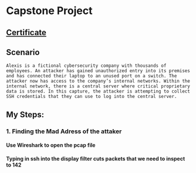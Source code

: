 # Capstone Project
## [Certificate](https://github.com/alejandro-garf/Blue-Team-Junior-Analyst/blob/main/Intro%20To%20Vulnerability%20Management/Course%20-%20Certificate%20-%20Introduction%20to%20Vulnerability%20Management-course.pdf)
## Scenario
```
Alexis is a fictional cybersecurity company with thousands of employees. An attacker has gained unauthorized entry into its premises and has connected their laptop to an unused port on a switch. The attacker now has access to the company’s internal networks. Within the internal network, there is a central server where critical proprietary data is stored. In this capture, the attacker is attempting to collect SSH credentials that they can use to log into the central server.
```
## My Steps:

### 1. Finding the Mad Adress of the attaker 
#### Use Wireshark to open the pcap file
#### Typing in ssh into the display filter cuts packets that we need to inspect to 142
